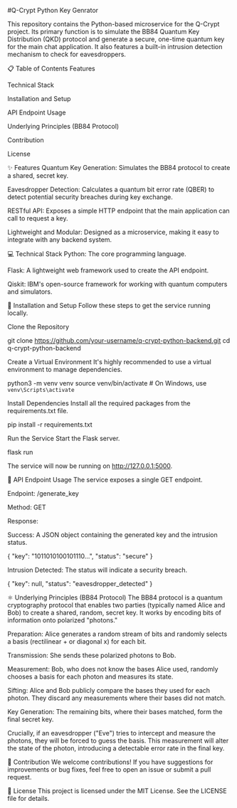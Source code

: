 #Q-Crypt Python Key Genrator

<p>This repository contains the Python-based microservice for the Q-Crypt project. Its primary function is to simulate the BB84 Quantum Key Distribution (QKD) protocol and generate a secure, one-time quantum key for the main chat application. It also features a built-in intrusion detection mechanism to check for eavesdroppers.</p>

📋 Table of Contents
Features

Technical Stack

Installation and Setup

API Endpoint Usage

Underlying Principles (BB84 Protocol)

Contribution

License

✨ Features
Quantum Key Generation: Simulates the BB84 protocol to create a shared, secret key.

Eavesdropper Detection: Calculates a quantum bit error rate (QBER) to detect potential security breaches during key exchange.

RESTful API: Exposes a simple HTTP endpoint that the main application can call to request a key.

Lightweight and Modular: Designed as a microservice, making it easy to integrate with any backend system.

💻 Technical Stack
Python: The core programming language.

Flask: A lightweight web framework used to create the API endpoint.

Qiskit: IBM's open-source framework for working with quantum computers and simulators.

🚀 Installation and Setup
Follow these steps to get the service running locally.

Clone the Repository

git clone https://github.com/your-username/q-crypt-python-backend.git
cd q-crypt-python-backend

Create a Virtual Environment
It's highly recommended to use a virtual environment to manage dependencies.

python3 -m venv venv
source venv/bin/activate  # On Windows, use `venv\Scripts\activate`

Install Dependencies
Install all the required packages from the requirements.txt file.

pip install -r requirements.txt

Run the Service
Start the Flask server.

flask run

The service will now be running on http://127.0.0.1:5000.

🔗 API Endpoint Usage
The service exposes a single GET endpoint.

Endpoint: /generate_key

Method: GET

Response:

Success: A JSON object containing the generated key and the intrusion status.

{
  "key": "1011010100101110...",
  "status": "secure"
}

Intrusion Detected: The status will indicate a security breach.

{
  "key": null,
  "status": "eavesdropper_detected"
}

⚛️ Underlying Principles (BB84 Protocol)
The BB84 protocol is a quantum cryptography protocol that enables two parties (typically named Alice and Bob) to create a shared, random, secret key. It works by encoding bits of information onto polarized "photons."

Preparation: Alice generates a random stream of bits and randomly selects a basis (rectilinear + or diagonal x) for each bit.

Transmission: She sends these polarized photons to Bob.

Measurement: Bob, who does not know the bases Alice used, randomly chooses a basis for each photon and measures its state.

Sifting: Alice and Bob publicly compare the bases they used for each photon. They discard any measurements where their bases did not match.

Key Generation: The remaining bits, where their bases matched, form the final secret key.

Crucially, if an eavesdropper ("Eve") tries to intercept and measure the photons, they will be forced to guess the basis. This measurement will alter the state of the photon, introducing a detectable error rate in the final key.

🤝 Contribution
We welcome contributions! If you have suggestions for improvements or bug fixes, feel free to open an issue or submit a pull request.

📄 License
This project is licensed under the MIT License. See the LICENSE file for details.